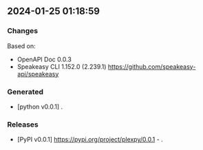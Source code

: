

## 2024-01-25 01:18:59
### Changes
Based on:
- OpenAPI Doc 0.0.3 
- Speakeasy CLI 1.152.0 (2.239.1) https://github.com/speakeasy-api/speakeasy
### Generated
- [python v0.0.1] .
### Releases
- [PyPI v0.0.1] https://pypi.org/project/plexpy/0.0.1 - .